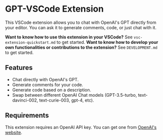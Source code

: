 # GPT-VSCode Extension

This VSCode extension allows you to chat with OpenAI's GPT directly from your editor. You can ask it to generate comments, code, or just chat with it.

**Want to know how to use this extension in your VSCode?** See `vsc-extension-quickstart.md` to get started.
**Want to know how to develop your own functionalities or contributions to the extension?** See `DEVELOPMENT.md` to get started.

## Features

- Chat directly with OpenAI's GPT.
- Generate comments for your code.
- Generate code based on a description.
- Swap between different OpenAI Chat models (GPT-3.5-turbo, text-davinci-002, text-curie-003, gpt-4, etc).

## Requirements

This extension requires an OpenAI API key. You can get one from [OpenAI's website](https://openai.com/).
